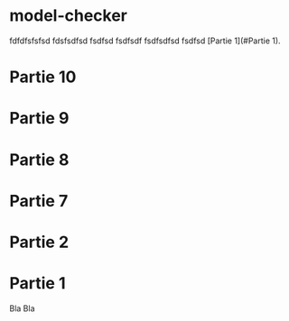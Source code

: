 # model-checker

fdfdfsfsfsd
fdsfsdfsd
fsdfsd
fsdfsdf
fsdfsdfsd
fsdfsd [Partie 1](#Partie 1).

# Partie 10
# Partie 9
# Partie 8
# Partie 7
# Partie 2
# Partie 1
Bla Bla
